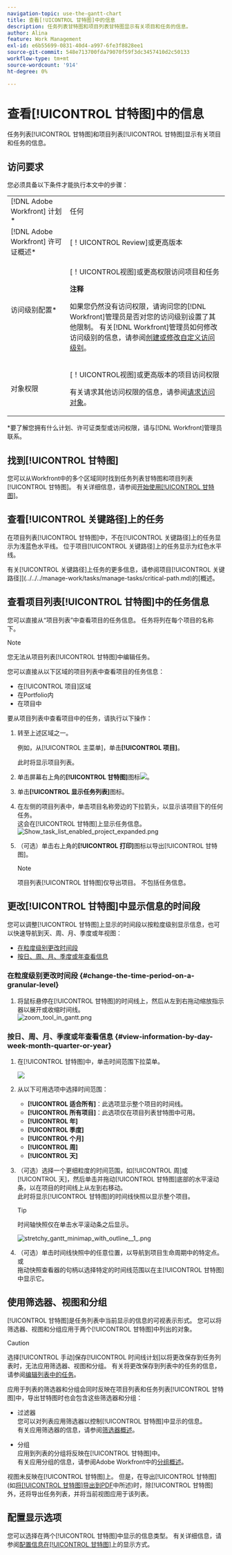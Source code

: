 ```yaml
---
navigation-topic: use-the-gantt-chart
title: 查看[!UICONTROL 甘特图]中的信息
description: 任务列表甘特图和项目列表甘特图显示有关项目和任务的信息。
author: Alina
feature: Work Management
exl-id: e6b55699-0831-40d4-a997-6fe3f8828ee1
source-git-commit: 548e713700fda79070f59f3dc3457410d2c50133
workflow-type: tm+mt
source-wordcount: '914'
ht-degree: 0%

---
```


# 查看[!UICONTROL 甘特图]中的信息

任务列表[!UICONTROL 甘特图]和项目列表[!UICONTROL 甘特图]显示有关项目和任务的信息。

## 访问要求

您必须具备以下条件才能执行本文中的步骤：

<table style="table-layout:auto"> 
 <col> 
 <col> 
 <tbody> 
  <tr> 
   <td role="rowheader">[!DNL Adobe Workfront] 计划*</td> 
   <td> <p>任何 </p> </td> 
  </tr> 
  <tr> 
   <td role="rowheader">[!DNL Adobe Workfront] 许可证概述*</td> 
   <td> <p>[！UICONTROL Review]或更高版本</p> </td> 
  </tr> 
  <tr> 
   <td role="rowheader">访问级别配置*</td> 
   <td> <p>[！UICONTROL视图]或更高权限访问项目和任务</p> <p><b>注释</b>

如果您仍然没有访问权限，请询问您的[!DNL Workfront]管理员是否对您的访问级别设置了其他限制。 有关[!DNL Workfront]管理员如何修改访问级别的信息，请参阅<a href="../../../administration-and-setup/add-users/configure-and-grant-access/create-modify-access-levels.md" class="MCXref xref">创建或修改自定义访问级别</a>。</p> </td>
</tr> 
  <tr> 
   <td role="rowheader">对象权限</td> 
   <td> <p>[！UICONTROL视图]或更高版本的项目访问权限</p> <p>有关请求其他访问权限的信息，请参阅<a href="../../../workfront-basics/grant-and-request-access-to-objects/request-access.md" class="MCXref xref">请求访问对象</a>。</p> </td> 
  </tr> 
 </tbody> 
</table>

&#42;要了解您拥有什么计划、许可证类型或访问权限，请与[!DNL Workfront]管理员联系。

## 找到[!UICONTROL 甘特图]

您可以从Workfront中的多个区域同时找到任务列表甘特图和项目列表[!UICONTROL 甘特图]。 有关详细信息，请参阅[开始使用[!UICONTROL 甘特图]](../../../manage-work/gantt-chart/use-the-gantt-chart/get-started-with-gantt.md)。

## 查看[!UICONTROL 关键路径]上的任务

在项目列表[!UICONTROL 甘特图]中，不在[!UICONTROL 关键路径]上的任务显示为浅蓝色水平线。 位于项目[!UICONTROL 关键路径]上的任务显示为红色水平线。

有关[!UICONTROL 关键路径]上任务的更多信息，请参阅项目[!UICONTROL 关键路径]](../../../manage-work/tasks/manage-tasks/critical-path.md)的[概述。

## 查看项目列表[!UICONTROL 甘特图]中的任务信息

您可以直接从“项目列表”中查看项目的任务信息。 任务将列在每个项目的名称下。

>[!NOTE]
>
>您无法从项目列表[!UICONTROL 甘特图]中编辑任务。

您可以直接从以下区域的项目列表中查看项目的任务信息：

* 在[!UICONTROL 项目]区域
* 在Portfolio内
* 在项目中

要从项目列表中查看项目中的任务，请执行以下操作：

1. 转至上述区域之一。

   例如，从[!UICONTROL 主菜单]，单击&#x200B;**[!UICONTROL 项目]**。

   此时将显示项目列表。

1. 单击屏幕右上角的&#x200B;**[!UICONTROL 甘特图]**&#x200B;图标![](assets/gantt-icon-nwe.png)。

   <!--
   <p data-mc-conditions="QuicksilverOrClassic.Draft mode">(NOTE: images conditioned for classic and nwe) <br></p>
   -->

1. 单击&#x200B;**[!UICONTROL 显示任务列表]**&#x200B;图标。

1. 在左侧的项目列表中，单击项目名称旁边的下拉箭头，以显示该项目下的任何任务。\
   这会在[!UICONTROL 甘特图]上显示任务信息。\
   ![Show_task_list_enabled_project_expanded.png](assets/show-task-list-enabled-project-expanded-350x78.png)

1. （可选）单击右上角的&#x200B;**[!UICONTROL 打印]**&#x200B;图标以导出[!UICONTROL 甘特图]。

   >[!NOTE]
   >
   >项目列表[!UICONTROL 甘特图]仅导出项目。 不包括任务信息。

## 更改[!UICONTROL 甘特图]中显示信息的时间段

您可以调整[!UICONTROL 甘特图]上显示的时间段以按粒度级别显示信息，也可以快速导航到天、周、月、季度或年视图：

* [在粒度级别更改时间段](#change-the-time-period-on-a-granular-level)
* [按日、周、月、季度或年查看信息](#view-information-by-day-week-month-quarter-or-year)

### 在粒度级别更改时间段 {#change-the-time-period-on-a-granular-level}

1. 将鼠标悬停在[!UICONTROL 甘特图]的时间线上，然后从左到右拖动缩放指示器以展开或收缩时间线。\
   ![zoom_tool_in_gantt.png](assets/zoom-tool-in-gantt-350x180.png)

### 按日、周、月、季度或年查看信息 {#view-information-by-day-week-month-quarter-or-year}

1. 在[!UICONTROL 甘特图]中，单击时间范围下拉菜单。

   ![](assets/timeline-options.png)

1. 从以下可用选项中选择时间范围：

   * **[!UICONTROL 适合所有]**：此选项显示整个项目的时间线。
   * **[!UICONTROL 所有项目]**：此选项仅在项目列表甘特图中可用。
   * **[!UICONTROL 年]**
   * **[!UICONTROL 季度]**
   * **[!UICONTROL 个月]**
   * **[!UICONTROL 周]**
   * **[!UICONTROL 天]**

1. （可选）选择一个更细粒度的时间范围，如[!UICONTROL 周]或[!UICONTROL 天]，然后单击并拖动[!UICONTROL 甘特图]底部的水平滚动条，以在项目的时间线上从左到右移动。\
   此时将显示[!UICONTROL 甘特图]的时间线快照以显示整个项目。

   >[!TIP]
   >
   >时间轴快照仅在单击水平滚动条之后显示。

   ![stretchy_gantt_minimap_with_outline__1_.png](assets/stretchy-gantt-minimap-with-outline--1--350x140.png)

1. （可选）单击时间线快照中的任意位置，以导航到项目生命周期中的特定点。\
   或\
   拖动快照查看器的句柄以选择特定的时间线范围以在主[!UICONTROL 甘特图]中显示它。

## 使用筛选器、视图和分组

[!UICONTROL 甘特图]是任务列表中当前显示的信息的可视表示形式。 您可以将筛选器、视图和分组应用于两个[!UICONTROL 甘特图]中列出的对象。

>[!CAUTION]
>
>选择[!UICONTROL 手动]保存[!UICONTROL 时间线计划]以将更改保存到任务列表时，无法应用筛选器、视图和分组。 有关将更改保存到列表中的任务的信息，请参阅[编辑列表中的任务](../../../manage-work/tasks/manage-tasks/edit-tasks-in-a-list.md)。

应用于列表的筛选器和分组会同时反映在项目列表和任务列表[!UICONTROL 甘特图]中，导出甘特图时也会包含这些筛选器和分组：

* 过滤器\
   您可以对列表应用筛选器以控制[!UICONTROL 甘特图]中显示的信息。\
   有关应用筛选器的信息，请参阅[筛选器概述](../../../reports-and-dashboards/reports/reporting-elements/filters-overview.md)。

* 分组\
   应用到列表的分组将反映在[!UICONTROL 甘特图]中。\
   有关应用分组的信息，请参阅Adobe Workfront中的[分组概述](../../../reports-and-dashboards/reports/reporting-elements/groupings-overview.md)。

视图未反映在[!UICONTROL 甘特图]上。 但是，在导出[!UICONTROL 甘特图](如[将[!UICONTROL 甘特图]导出到PDF](../../../manage-work/gantt-chart/use-the-gantt-chart/export-gantt-chart-to-pdf.md)中所述)时，除[!UICONTROL 甘特图]外，还将导出任务列表，并将当前视图应用于该列表。

## 配置显示选项

您可以选择在两个[!UICONTROL 甘特图]中显示的信息类型。 有关详细信息，请参阅[配置信息在[!UICONTROL 甘特图]](../../../manage-work/gantt-chart/use-the-gantt-chart/configure-info-on-gantt-chart.md)上的显示方式。

